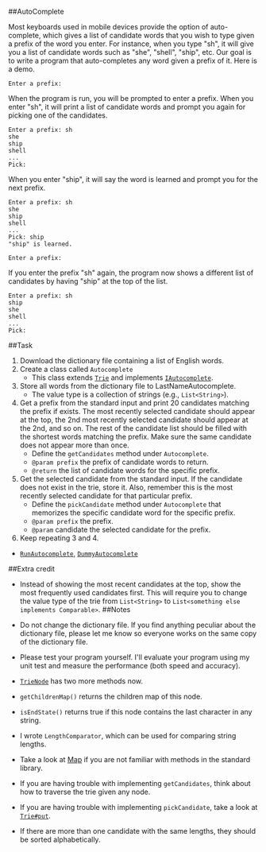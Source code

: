 ##AutoComplete

Most keyboards used in mobile devices provide the option of auto-complete, which gives a list of candidate words that you wish to type given a prefix of the word you enter. For instance, when you type "sh", it will give you a list of candidate words such as "she", "shell", "ship", etc. Our goal is to write a program that auto-completes any word given a prefix of it. Here is a demo.

    Enter a prefix: 
When the program is run, you will be prompted to enter a prefix. When you enter "sh", it will print a list of candidate words and prompt you again for picking one of the candidates.

    Enter a prefix: sh
    she
    ship
    shell
    ...
    Pick: 
When you enter "ship", it will say the word is learned and prompt you for the next prefix.

    Enter a prefix: sh
    she
    ship
    shell
    ...
    Pick: ship
    "ship" is learned.

    Enter a prefix: 
If you enter the prefix "sh" again, the program now shows a different list of candidates by having "ship" at the top of the list.

    Enter a prefix: sh
    ship
    she
    shell
    ...
    Pick: 
##Task

1. Download the dictionary file containing a list of English words.
1. Create a class called `Autocomplete`
   * This class extends [`Trie`](../master/Trie.java) and implements [`IAutocomplete`](../master/IAutocomplete.java).
1. Store all words from the dictionary file to LastNameAutocomplete.
   * The value type is a collection of strings (e.g., `List<String>`).
1. Get a prefix from the standard input and print 20 candidates matching the prefix if exists. The most recently selected candidate should appear at the top, the 2nd most recently selected candidate should appear at the 2nd, and so on. The rest of the candidate list should be filled with the shortest words matching the prefix. Make sure the same candidate does not appear more than once.
    * Define the `getCandidates` method under `Autocomplete`.
    * `@param prefix` the prefix of candidate words to return.
    * `@return` the list of candidate words for the specific prefix.
1. Get the selected candidate from the standard input. If the candidate does not exist in the trie, store it. Also, remember this is the most recently selected candidate for that particular prefix.
    * Define the `pickCandidate` method under `Autocomplete` that memorizes the specific candidate word for the specific prefix.
    * `@param prefix` the prefix.
    * `@param` candidate the selected candidate for the prefix.
1. Keep repeating 3 and 4.
* [`RunAutocomplete`](../master/t.java), [`DummyAutocomplete`](../master/t.java)

##Extra credit

* Instead of showing the most recent candidates at the top, show the most frequently used candidates first. This will require you to change the value type of the trie from `List<String>` to `List<something else implements Comparable>`.
##Notes

* Do not change the dictionary file. If you find anything peculiar about the dictionary file, please let me know so everyone works on the same copy of the dictionary file.
* Please test your program yourself. I'll evaluate your program using my unit test and measure the performance (both speed and accuracy).
* [`TrieNode`](../master/TrieNode.java) has two more methods now.
 * `getChildrenMap()` returns the children map of this node.
 * `isEndState()` returns true if this node contains the last character in any string.
* I wrote `LengthComparator`, which can be used for comparing string lengths.
* Take a look at [Map](http://docs.oracle.com/javase/7/docs/api/java/util/Map.html) if you are not familiar with methods in the standard library.
* If you are having trouble with implementing `getCandidates`, think about how to traverse the trie given any node.
* If you are having trouble with implementing `pickCandidate`, take a look at [`Trie#put`](../master/Trie.java).
* If there are more than one candidate with the same lengths, they should be sorted alphabetically.
